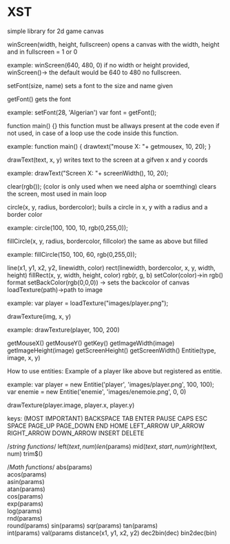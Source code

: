 # XST
simple library for 2d game canvas

winScreen(width, height, fullscreen)
opens a canvas with the width, height and in fullscreen = 1 or 0

example:
	winScreen(640, 480, 0)
if no width or height provided,
	winScreen()-> the default would be 640 to 480 no fullscreen. 

setFont(size, name)
sets a font to the size and name given

getFont()
gets the font

example:
	setFont(28, 'Algerian')
	var font = getFont();

function main() {}
	this function must be allways present at the code even if not used, in case of a loop use the code inside this function.

example:
	function main() {
		drawtext("mouse X: "+ getmousex, 10, 20);
	}

drawText(text, x, y)
writes text to the screen at a gifven x and y coords

example:
	drawText("Screen X: "+ screenWidth(), 10, 20);

clear(rgb()); (color is only used when we need alpha or soemthing)
clears the screen, most used in main loop

circle(x, y, radius, bordercolor);
buils a circle in x, y with a radius and a border color 

example:
	circle(100, 100, 10, rgb(0,255,0));

fillCircle(x, y, radius, bordercolor, fillcolor)
the same as above but filled

example:
	fillCircle(150, 100, 60, rgb(0,255,0));

line(x1, y1, x2, y2, linewidth, color)
rect(linewidth, bordercolor, x, y, width, height)
fillRect(x, y, width, height, color)
rgb(r, g, b)
setColor(color)->in rgb() format
setBackColor(rgb(0,0,0)) -> sets the backcolor of canvas
loadTexture(path)->path to image

example:
	var player = loadTexture("images/player.png");

drawTexture(img, x, y)
	
example:
	drawTexture(player, 100, 200)

getMouseX()
getMouseY()
getKey()
getImageWidth(image)
getImageHeight(image)
getScreenHeight()
getScreenWidth()
Entitie(type, image, x, y)

How to use entities:
Example of a player like above but registered as entitie.

example:
	var player = new Entitie('player', 'images/player.png', 100, 100);
	var enemie = new Entitie('enemie', 'images/enemoie.png', 0, 0)

drawTexture(player.image, player.x, player.y)

keys: (MOST IMPORTANT)
	BACKSPACE
     TAB
     ENTER
     PAUSE
     CAPS
     ESC
     SPACE
     PAGE_UP
     PAGE_DOWN
     END
     HOME
     LEFT_ARROW
     UP_ARROW
     RIGHT_ARROW
     DOWN_ARROW
     INSERT
     DELETE

/*string functions*/
left$(text, num)
len$(params)
mid$(text, start, num)
right$(text, num)
trim$()


/*Math functions*/
abs(params)   
acos(params)  
asin(params)  
atan(params)  
cos(params)   
exp(params)   
log(params)   
rnd(params)   
round(params) 
sin(params)
sqr(params)
tan(params)  
int(params)
val(params
distance(x1, y1, x2, y2)
dec2bin(dec)
bin2dec(bin)
